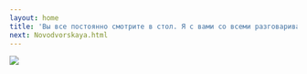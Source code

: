 ```yaml
---
layout: home
title: 'Вы все постоянно смотрите в стол. Я с вами со всеми разговариваю, а вы смотрите в стол, постоянно, все. Вам нечего сказать. Самая популярная фраза — вы ее точно знаете — которая обращается ко мне. Следователи, прокуроры, сотрудники ФСИН, вообще кто угодно, судьи по гражданскому праву, по уголовному, говорят эту фразу чаще всего: «Алексей Анатольевич, вы же все понимаете»'
next: Novodvorskaya.html
---
```


[![](https://moses.lamourism.com/mossad/princess.jpg)](https://youtu.be/R3Tsymg_quE?t=195)
